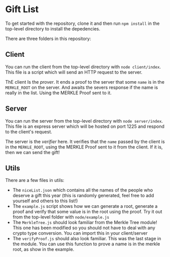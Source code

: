 # Gift List

To get started with the repository, clone it and then run `npm install` in the top-level directory to install the depedencies.

There are three folders in this repository:

## Client

You can run the client from the top-level directory with `node client/index`. This file is a script which will send an HTTP request to the server.

ThE client Is the _prover_. It ends a proof to the server that some `name` is in the `MERKLE_ROOT` on the server.
And awaits the severs response if the name is really in the list. Using the MERKLE Proof sent to it. 

## Server

You can run the server from the top-level directory with `node server/index`. This file is an express server which will be hosted on port 1225 and respond to the client's request.

The server is the _verifier_ here. It verifies that the `name` passed by the client is in the `MERKLE_ROOT`, using the MERKLE Proof sent to it from the client. If it is, then we can send the gift! 

## Utils

There are a few files in utils:

- The `niceList.json` which contains all the names of the people who deserve a gift this year (this is randomly generated, feel free to add yourself and others to this list!)
- The `example.js` script shows how we can generate a root, generate a proof and verify that some value is in the root using the proof. Try it out from the top-level folder with `node/example.js`
- The `MerkleTree.js` should look familiar from the Merkle Tree module! This one has been modified so you should not have to deal with any crypto type conversion. You can import this in your client/server
- The `verifyProof.js` should also look familiar. This was the last stage in the module. You can use this function to prove a name is in the merkle root, as show in the example.
